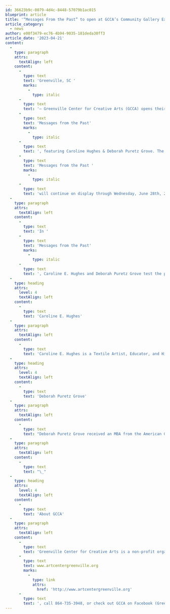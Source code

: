 ```yaml
---
id: 36623b9c-0079-4d4c-8448-57079b1ac015
blueprint: article
title: '“Messages From the Past” to open at GCCA’s Community Gallery Exhibition begins First Friday, May 5th, 2023'
article_category:
  - news
author: e00f3479-ec76-4b94-9035-181deda30ff3
article_date: '2023-04-21'
content:
  -
    type: paragraph
    attrs:
      textAlign: left
    content:
      -
        type: text
        text: 'Greenville, SC '
        marks:
          -
            type: italic
      -
        type: text
        text: '– Greenville Center for Creative Arts (GCCA) opens their newest Community Gallery exhibition, '
      -
        type: text
        text: 'Messages from the Past'
        marks:
          -
            type: italic
      -
        type: text
        text: ', featuring Caroline Hughes & Deborah Puretz Grove. The exhibition opens on Friday, May 5th, 2023 from 6 - 9 pm. '
      -
        type: text
        text: 'Messages from the Past '
        marks:
          -
            type: italic
      -
        type: text
        text: 'will continue on display through Wednesday, June 28th, 2023.'
  -
    type: paragraph
    attrs:
      textAlign: left
    content:
      -
        type: text
        text: 'In '
      -
        type: text
        text: 'Messages from the Past'
        marks:
          -
            type: italic
      -
        type: text
        text: ', Caroline E. Hughes and Deborah Puretz Grove test the processes that connect us to each other and our past. Through textures and patterning, we see how textiles, prints, and technologies can be a connecting force to bring understanding and advance towards the future. Caroline E. Hughes investigates personal experiences with place and community through large scale textile works. Aspects of rural living are present in her work. Hughes places an emphasis on her history in those settings as a catalyst for connections and shared experience. Deborah Puretz Grove uses semiconductor plates as metaphors for extending personal memories and connecting people all the time everywhere. In her many series of work, deeds, titles, letters, and family photos, from 1890 - 1950 are juxtaposed by references of semiconductor prototypes of the 1990s to further elaborate on the idea of memory extension.'
  -
    type: heading
    attrs:
      level: 4
      textAlign: left
    content:
      -
        type: text
        text: 'Caroline E. Hughes'
  -
    type: paragraph
    attrs:
      textAlign: left
    content:
      -
        type: text
        text: 'Caroline E. Hughes is a Textile Artist, Educator, and Historian living and working in Upstate South Carolina. She bases her themes of work, tacit knowledge, and craftsmanship in the fading histories of her hometown in rural South Greenville County. That fading, and the changes that affect it, are the basis of the ideas explored by Caroline in her textile work. Her work seeks to bring attention to the importance of a way of life and thought, largely passed over in our modern day-to-day existence. The study of the past is to inform the future. With this belief as a mainspring, her works are created using traditional craft methods and tell an inherent multi-faceted story of craft, community, and belonging.'
  -
    type: heading
    attrs:
      level: 4
      textAlign: left
    content:
      -
        type: text
        text: 'Deborah Puretz Grove'
  -
    type: paragraph
    attrs:
      textAlign: left
    content:
      -
        type: text
        text: "Deborah Puretz Grove received an MBA from the American Graduate School of International Management in Glendale, Arizona and a BA from UCLA and Lund University, Sweden. Deborah completed an MA in TESOL at California State University, and hundreds of hours in post graduate art history courses. Grove has traveled to over 40 countries and speaks four languages. Since 1977, Deborah has work within the IT industry in Hong Kong and Redwood City, CA. She has exhibited at the San Jose Museum of Art, San Jose, CA; Stanford University; Krannert Art Museum at University of Illinois; Napa Valley Museum & the Berkeley Art Museum in California among many other.\_"
  -
    type: paragraph
    attrs:
      textAlign: left
    content:
      -
        type: text
        text: "\_"
  -
    type: heading
    attrs:
      level: 4
      textAlign: left
    content:
      -
        type: text
        text: 'About GCCA'
  -
    type: paragraph
    attrs:
      textAlign: left
    content:
      -
        type: text
        text: 'Greenville Center for Creative Arts is a non-profit organization that aims to enrich the cultural fabric of the community through visual arts promotion, education, and inspiration. For more information, visit '
      -
        type: text
        text: www.artcentergreenville.org
        marks:
          -
            type: link
            attrs:
              href: 'http://www.artcentergreenville.org'
      -
        type: text
        text: ', call 864-735-3948, or check out GCCA on Facebook (Greenville Center for Creative Arts) & Instagram (@artcentergvl).'
---
```

